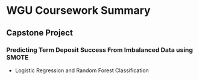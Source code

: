 # WGU Coursework Summary

## Capstone Project
### Predicting Term Deposit Success From Imbalanced Data using SMOTE 
- Logistic Regression and Random Forest Classification
